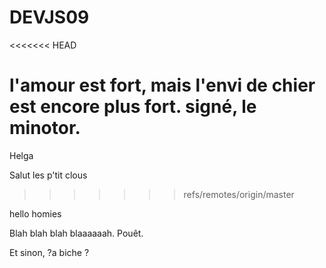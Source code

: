 # DEVJS09

<<<<<<< HEAD

l'amour est fort, mais l'envi de chier est encore plus fort.
signé, le minotor.
=======
Helga


Salut les p'tit clous

>>>>>>> refs/remotes/origin/master

hello homies




Blah blah blah blaaaaaah. Pouêt.

Et sinon, ?a biche ?

